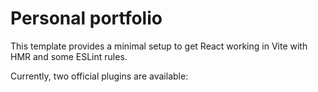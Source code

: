 # Personal portfolio 

This template provides a minimal setup to get React working in Vite with HMR and some ESLint rules.

Currently, two official plugins are available:

